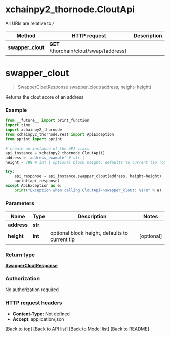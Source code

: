 # xchainpy2_thornode.CloutApi

All URIs are relative to */*

Method | HTTP request | Description
------------- | ------------- | -------------
[**swapper_clout**](CloutApi.md#swapper_clout) | **GET** /thorchain/clout/swap/{address} | 

# **swapper_clout**
> SwapperCloutResponse swapper_clout(address, height=height)



Returns the clout score of an address

### Example
```python
from __future__ import print_function
import time
import xchainpy2_thornode
from xchainpy2_thornode.rest import ApiException
from pprint import pprint

# create an instance of the API class
api_instance = xchainpy2_thornode.CloutApi()
address = 'address_example' # str | 
height = 789 # int | optional block height, defaults to current tip (optional)

try:
    api_response = api_instance.swapper_clout(address, height=height)
    pprint(api_response)
except ApiException as e:
    print("Exception when calling CloutApi->swapper_clout: %s\n" % e)
```

### Parameters

Name | Type | Description  | Notes
------------- | ------------- | ------------- | -------------
 **address** | **str**|  | 
 **height** | **int**| optional block height, defaults to current tip | [optional] 

### Return type

[**SwapperCloutResponse**](SwapperCloutResponse.md)

### Authorization

No authorization required

### HTTP request headers

 - **Content-Type**: Not defined
 - **Accept**: application/json

[[Back to top]](#) [[Back to API list]](../README.md#documentation-for-api-endpoints) [[Back to Model list]](../README.md#documentation-for-models) [[Back to README]](../README.md)

